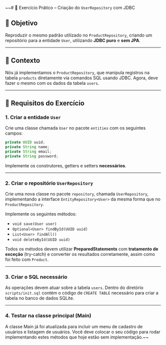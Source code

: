 
~~# 🧠 Exercício Prático – Criação do `UserRepository` com JDBC

## 🎯 Objetivo

Reproduzir o mesmo padrão utilizado no `ProductRepository`, criando um repositório para a entidade `User`, utilizando **JDBC puro** e **sem JPA**.

---

## 📘 Contexto

Nós já implementamos o `ProductRepository`, que manipula registros na tabela `products` diretamente via comandos SQL usando JDBC. Agora, deve fazer o mesmo com os dados da tabela `users`.

---

## 📝 Requisitos do Exercício

### 1. Criar a entidade `User`

Crie uma classe chamada `User` no pacote `entities` com os seguintes campos:

```java
private UUID uuid;
private String name;
private String email;
private String password;
```

Implemente os construtores, getters e setters **necessários**.

---

### 2. Criar o repositório `UserRepository`

Crie uma nova classe no pacote `repository`, chamada `UserRepository`, implementando a interface `EntityRepository<User>` da mesma forma que no `ProductRepository`.

Implemente os seguintes métodos:

- `void save(User user)`
- `Optional<User> findById(UUID uuid)`
- `List<User> findAll()`
- `void deleteById(UUID uuid)`

Todos os métodos devem utilizar **PreparedStatements** com **tratamento de exceção** (try-catch) e converter os resultados corretamente, assim como foi feito com `Product`.

---

### 3. Criar o SQL necessário

As operações devem atuar sobre a tabela `users`. Dentro do diretório `scripts/init.sql` contém o código de `CREATE TABLE` necessário
para criar a tabela no banco de dados SQLite.

---

### 4. Testar na classe principal (Main)

A classe Main já foi atualizada para incluir um menu de cadastro de usuários e listagem de usuários. Você deve colocar o seu código para
rodar implementando estes métodos que hoje estão sem implementação.~~
